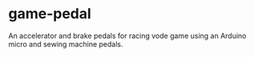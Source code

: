 # game-pedal

An accelerator and brake pedals for racing vode game using an Arduino micro and sewing machine pedals.
